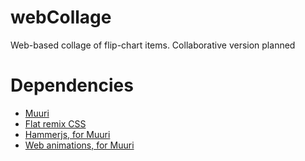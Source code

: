 # webCollage
Web-based collage of flip-chart items. Collaborative version planned

# Dependencies
 * [Muuri](https://haltu.github.io/muuri/)
 * [Flat remix CSS](https://github.com/daniruiz/flat-remix-css)
 * [Hammerjs, for Muuri](https://hammerjs.github.io/)
 * [Web animations, for Muuri](https://github.com/web-animations/web-animations-js)
 
